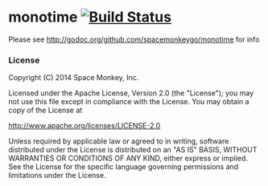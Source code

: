 # monotime [![Build Status](https://api.travis-ci.org/spacemonkeygo/monotime.svg?branch=master)](https://travis-ci.org/spacemonkeygo/monotime)

Please see http://godoc.org/github.com/spacemonkeygo/monotime for info

### License

Copyright (C) 2014 Space Monkey, Inc.

Licensed under the Apache License, Version 2.0 (the "License");
you may not use this file except in compliance with the License.
You may obtain a copy of the License at

  http://www.apache.org/licenses/LICENSE-2.0

Unless required by applicable law or agreed to in writing, software
distributed under the License is distributed on an "AS IS" BASIS,
WITHOUT WARRANTIES OR CONDITIONS OF ANY KIND, either express or implied.
See the License for the specific language governing permissions and
limitations under the License.

